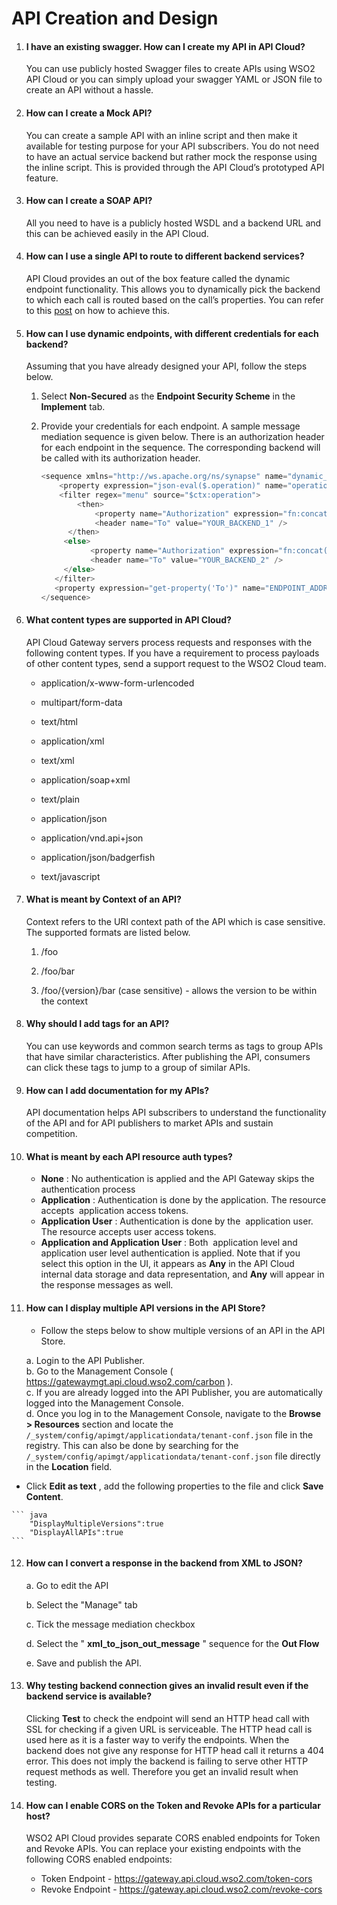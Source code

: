 # API Creation and Design

1.  #### I have an existing swagger. How can I create my API in API Cloud?

    You can use publicly hosted Swagger files to create APIs using WSO2
    API Cloud or you can simply upload your swagger YAML or JSON file to
    create an API without a hassle.

2.  #### How can I create a Mock API?

    You can create a sample API with an inline script and then make it
    available for testing purpose for your API subscribers. You do not
    need to have an actual service backend but rather mock the response
    using the inline script. This is provided through the API Cloud’s
    prototyped API feature. 

3.  #### How can I create a SOAP API?

    All you need to have is a publicly hosted WSDL and a backend URL and
    this can be achieved easily in the API Cloud.

4.  #### How can I use a single API to route to different backend services?

    API Cloud provides an out of the box feature called the dynamic
    endpoint functionality. This allows you to dynamically pick the
    backend to which each call is routed based on the call’s properties.
    You can refer to this
    [post](http://wso2.com/blogs/cloud/multiple-endpoints-per-api/) on
    how to achieve this.

5.  #### How can I use dynamic endpoints, with different credentials for each backend?

    Assuming that you have already designed your API, follow the steps
    below.

    1.  Select **Non-Secured** as the **Endpoint Security Scheme** in
        the **Implement** tab.

    2.  Provide your credentials for each endpoint. A sample message
        mediation sequence is given below. There is an authorization
        header for each endpoint in the sequence. The corresponding
        backend will be called with its authorization header.  

        ``` java
        <sequence xmlns="http://ws.apache.org/ns/synapse" name="dynamic_ep">
            <property expression="json-eval($.operation)" name="operation" />
            <filter regex="menu" source="$ctx:operation">
                <then>
                    <property name="Authorization" expression="fn:concat('Basic ', 'abcdfffghksjdksk==')" scope="transport"/>
                    <header name="To" value="YOUR_BACKEND_1" />
              </then>
             <else>
                   <property name="Authorization" expression="fn:concat('Basic ', 'HjhslhhishhssHH=')" scope="transport"/>
                   <header name="To" value="YOUR_BACKEND_2" />
             </else>
           </filter>
           <property expression="get-property('To')" name="ENDPOINT_ADDRESS" />
        </sequence>
        ```

6.  #### What content types are supported in API Cloud? 

    API Cloud Gateway servers process requests and responses with the
    following content types. If you have a requirement to process
    payloads of other content types, send a support request to the WSO2
    Cloud team.

    -   application/x-www-form-urlencoded

    -   multipart/form-data

    -   text/html

    -   application/xml

    -   text/xml

    -   application/soap+xml

    -   text/plain

    -   application/json

    -   application/vnd.api+json

    -   application/json/badgerfish

    -   text/javascript

7.  #### What is meant by Context of an API?

    Context refers to the URI context path of the API which is case
    sensitive. The supported formats are listed below.

    1.  /foo

    2.  /foo/bar

    3.  /foo/{version}/bar (case sensitive) - allows the version to be
        within the context

8.  #### Why should I add tags for an API?

    You can use keywords and common search terms as tags to group APIs
    that have similar characteristics. After publishing the API,
    consumers can click these tags to jump to a group of similar APIs.

9.  #### How can I add documentation for my APIs?

    API documentation helps API subscribers to understand the
    functionality of the API and for API publishers to market APIs and
    sustain competition.

10. #### What is meant by each API resource auth types?

    -   **None** : No authentication is applied and the API Gateway
        skips the authentication process
    -   **Application** : Authentication is done by the application. The
        resource accepts  application access tokens.  
    -   **Application User** : Authentication is done by the 
        application user. The resource accepts user access tokens.  
    -   **Application and Application User** : Both  application level
        and  application user level authentication is applied. Note that
        if you select this option in the UI, it appears as **Any** in
        the API Cloud internal data storage and data representation, and
        **Any** will appear in the response messages as well.

11. #### How can I display multiple API versions in the API Store?

    - Follow the steps below to show multiple versions of an API in the
    API Store.

    a\. Login to the API Publisher.  
    b. Go to the Management Console (
    <https://gatewaymgt.api.cloud.wso2.com/carbon> ).  
    c. If you are already logged into the API Publisher, you are
    automatically logged into the Management Console.  
    d. Once you log in to the Management Console, navigate to the
    **Browse \> Resources** section and locate the
    `/_system/config/apimgt/applicationdata/tenant-conf.json`
    file in the registry. This can also be done by searching for the
    `/_system/config/apimgt/applicationdata/tenant-conf.json`
    file directly in the **Location** field.

   - Click **Edit as text** , add the following properties to the file
    and click **Save Content**.

    ``` java
        "DisplayMultipleVersions":true
        "DisplayAllAPIs":true
    ```

      

12. #### How can I convert a response in the backend from XML to JSON?

    a\. Go to edit the API

    b\. Select the "Manage" tab

    c\. Tick the message mediation checkbox

    d\. Select the " **xml\_to\_json\_out\_message** " sequence for the **Out
    Flow**

    e\. Save and publish the API.


13. #### Why testing backend connection gives an invalid result even if the backend service is available? 

    Clicking **Test** to check the endpoint will send an HTTP head call
    with SSL for checking if a given URL is serviceable. The HTTP head
    call is used here as it is a faster way to verify the endpoints.
    When the backend does not give any response for HTTP head call it
    returns a 404 error. This does not imply the backend is failing to
    serve other HTTP request methods as well. Therefore you get an
    invalid result when testing.
    
13. #### How can I enable CORS on the Token and Revoke APIs for a particular host?

    WSO2 API Cloud provides separate CORS enabled endpoints for Token and Revoke APIs. You can replace your existing endpoints with the following CORS enabled endpoints:

    - Token Endpoint - https://gateway.api.cloud.wso2.com/token-cors
    - Revoke Endpoint - https://gateway.api.cloud.wso2.com/revoke-cors
